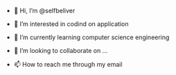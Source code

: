 - 👋 Hi, I’m @selfbeliver
- 👀 I’m interested in codind on application
  
- 🌱 I’m currently learning computer science engineering
- 💞️ I’m looking to collaborate on ...
- 📫 How to reach me through my email

<!---
selfbeliver/selfbeliver is a ✨ special ✨ repository because its `README.md` (this file) appears on your GitHub profile.
You can click the Preview link to take a look at your changes.
--->
